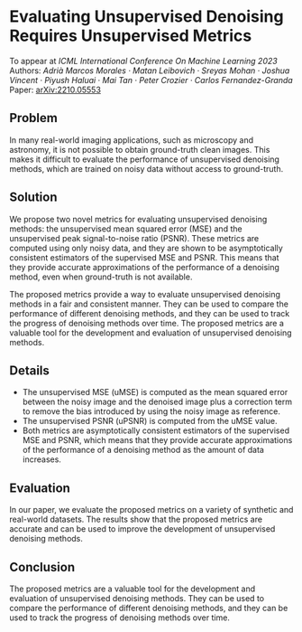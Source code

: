 # Evaluating Unsupervised Denoising Requires Unsupervised Metrics 

To appear at *ICML International Conference On Machine Learning 2023*
Authors: *Adrià Marcos Morales · Matan Leibovich · Sreyas Mohan · Joshua Vincent · Piyush Haluai · Mai Tan · Peter Crozier · Carlos Fernandez-Granda*
Paper: [arXiv:2210.05553](https://arxiv.org/abs/2210.05553)

## Problem

In many real-world imaging applications, such as microscopy and astronomy, it is not possible to obtain ground-truth clean images. This makes it difficult to evaluate the performance of unsupervised denoising methods, which are trained on noisy data without access to ground-truth.

## Solution

We propose two novel metrics for evaluating unsupervised denoising methods: the unsupervised mean squared error (MSE) and the unsupervised peak signal-to-noise ratio (PSNR). These metrics are computed using only noisy data, and they are shown to be asymptotically consistent estimators of the supervised MSE and PSNR. This means that they provide accurate approximations of the performance of a denoising method, even when ground-truth is not available.

The proposed metrics provide a way to evaluate unsupervised denoising methods in a fair and consistent manner. They can be used to compare the performance of different denoising methods, and they can be used to track the progress of denoising methods over time. The proposed metrics are a valuable tool for the development and evaluation of unsupervised denoising methods.

## Details

* The unsupervised MSE (uMSE) is computed as the mean squared error between the noisy image and the denoised image plus a correction term to remove the bias introduced by using the noisy image as reference.
* The unsupervised PSNR (uPSNR) is computed from the uMSE value.
* Both metrics are asymptotically consistent estimators of the supervised MSE and PSNR, which means that they provide accurate approximations of the performance of a denoising method as the amount of data increases.

## Evaluation

In our paper, we evaluate the proposed metrics on a variety of synthetic and real-world datasets. The results show that the proposed metrics are accurate and can be used to improve the development of unsupervised denoising methods.

## Conclusion

The proposed metrics are a valuable tool for the development and evaluation of unsupervised denoising methods. They can be used to compare the performance of different denoising methods, and they can be used to track the progress of denoising methods over time.
